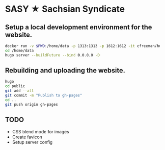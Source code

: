 # SASY ★ Sachsian Syndicate

## Setup a local development environment for the website.
```bash
docker run -v $PWD:/home/data -p 1313:1313 -p 1612:1612 -it cfreeman/hugo /bin/bash
cd /home/data
hugo server --buildFuture --bind 0.0.0.0 -D
```

## Rebuilding and uploading the website.
```bash
hugo
cd public
git add --all
git commit -m "Publish to gh-pages"
cd ..
git push origin gh-pages
```

## TODO
* CSS blend mode for images
* Create favicon
* Setup server config
